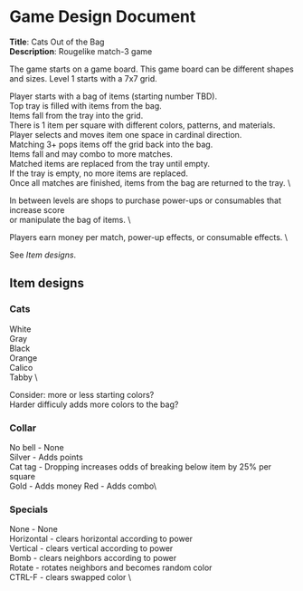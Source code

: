 # Game Design Document

<b>Title</b>: Cats Out of the Bag \
<b>Description</b>: Rougelike match-3 game

The game starts on a game board. This game board can be different shapes and sizes.
Level 1 starts with a 7x7 grid.

Player starts with a bag of items (starting number TBD). \
Top tray is filled with items from the bag. \
Items fall from the tray into the grid. \
There is 1 item per square with different colors, patterns, and materials. \
Player selects and moves item one space in cardinal direction. \
Matching 3+ pops items off the grid back into the bag. \
Items fall and may combo to more matches. \
Matched items are replaced from the tray until empty. \
If the tray is empty, no more items are replaced. \
Once all matches are finished, items from the bag are returned to the tray. \

In between levels are shops to purchase power-ups or consumables that increase score \
or manipulate the bag of items. \

Players earn money per match, power-up effects, or consumable effects. \

See <i>Item designs</i>.

## Item designs
### Cats
White \
Gray \
Black \
Orange \
Calico \
Tabby \

Consider: more or less starting colors? \
    Harder difficuly adds more colors to the bag?

### Collar
No bell - None \
Silver - Adds points \
Cat tag - Dropping increases odds of breaking below item by 25% per square \
Gold - Adds money
Red  - Adds combo\

### Specials
None - None \
Horizontal - clears horizontal according to power \
Vertical - clears vertical according to power \
Bomb - clears neighbors according to power \
Rotate - rotates neighbors and becomes random color \
CTRL-F - clears swapped color \
